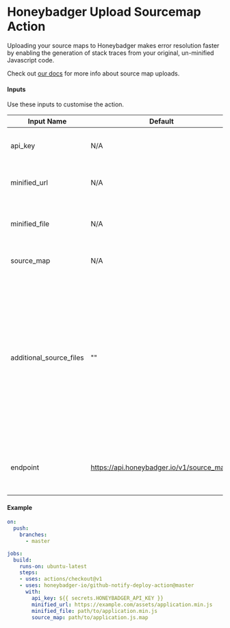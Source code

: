 # Honeybadger Upload Sourcemap Action

Uploading your source maps to Honeybadger makes error resolution faster by enabling the generation of stack traces from your original, un-minified Javascript code.

Check out [our docs](https://docs.honeybadger.io/lib/javascript/guides/using-source-maps.html) for more info about source map uploads.

#### Inputs

Use these inputs to customise the action.

Input Name | Default | Required? | Description
------------ | ------------- | ------------ | -------------
api_key | N/A | Y | The Honeybadger project API key
minified_url | N/A | Y | The URL of the minified file on your server.
minified_file | N/A | Y | The local path of the unminified javascript file.
source_map | N/A | Y | The local path of the source map.
additional_source_files | "" | N |  One or more additional source files which may be referenced by your source map. The name should be the URL that would normally be used to access the file, and the value should be the file itself.
endpoint | https://api.honeybadger.io/v1/source_maps | N | The source map submission endpoint. Only used for testing

#### Example

```yaml
on:
  push:
    branches:
      - master

jobs:
  build:
    runs-on: ubuntu-latest
    steps:
    - uses: actions/checkout@v1
    - uses: honeybadger-io/github-notify-deploy-action@master
      with:
        api_key: ${{ secrets.HONEYBADGER_API_KEY }}
        minified_url: https://example.com/assets/application.min.js
        minified_file: path/to/application.min.js
        source_map: path/to/application.js.map
```
